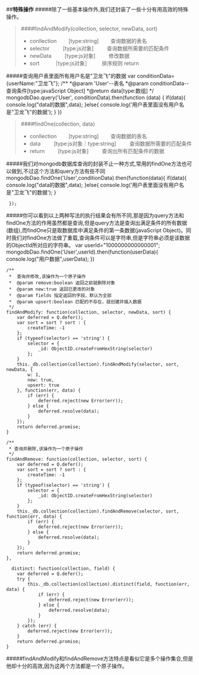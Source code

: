 ##**特殊操作** 
#####除了一些基本操作外,我们还封装了一些十分有用高效的特殊操作。
>####findAndModify(collection, selector, newData, sort)
>+ conllection &emsp;&emsp;[type:string]&emsp;&emsp;      查询数据的表名 
>+ selector     &emsp;&emsp;   [type:js对象] &emsp;&emsp;      查询数据所需要的匹配条件
>+ newData   &emsp;&emsp;  [type:js对象] &emsp;&emsp;     修改数据 
>+ sort     &emsp;&emsp;   ［type:js对象］&emsp;&emsp;    排序规则
>return

#####查询用户表里面所有用户名是"卫龙飞"的数据
     var conditionData={userName:"卫龙飞"};
     /**
      *@param  'User'--表名 
      *@param   conditionData-- 查询条件[type:javaScript Object]
      *@return  data[type:数组]
      */
     mongodbDao.query('User', conditionData).then(function (data) {
        if(data){
             console.log("data的数据",data);
        }else{
             console.log('用户表里面没有用户名是"卫龙飞"的数据');
        }
     })
     
     
  >####findOne(collection, data)
>+ conllection &emsp;&emsp;[type:string]&emsp;&emsp;       查询数据的表名 
>+ data     &emsp;&emsp;   [type:js对象｜type:string] &emsp;&emsp;       查询数据所需要的匹配条件
>+ return   &emsp;&emsp;  [type:js对象] &emsp;&emsp;        查询出所有匹配条件的数据      


#####我们对mongodb数据库查询的封装不止一种方式,常用的findOne方法也可以做到,不过这个方法和query方法有些不同
    mongodbDao.findOne('User',conditionData).then(function(data){
       if(data){
             console.log("data的数据",data);
        }else{
             console.log('用户表里面没有用户名是"卫龙飞"的数据');
        }

     });
#####你可以看到以上两种写法的执行结果会有所不同,那是因为query方法和findOne方法的作用虽然都是查询,但是query方法是查询出满足条件的所有数据(数组),而findOne只是取数据库中满足条件的第一条数据(javaScript Object)。同时我们对findOne方法做了重载,查询条件可以是字符串,但是字符串必须是该数据的ObjectId所对应的字符串。
     var userId="1000000000000001";
     mongodbDao.findOne('User',userId).then(function(userData){
		   console.log("用户数据",userData);
     })

    /**
     *  查询并修改,该操作为一个原子操作
     *  @param remove:boolean 返回之前就删除对象
     *  @param new:true 返回已更改的对象
     *  @param fields 指定返回的字段，默认为全部
     *  @param upsert:boolean 匹配的不存在，就创建并插入数据
     */
    findAndModify: function(collection, selector, newData, sort) {
        var deferred = Q.defer();
        var sort = sort ? sort : {
            createTime: -1
        };
        if (typeof(selector) == 'string') {
            selector = {
                _id: ObjectID.createFromHexString(selector)
            };
        }
        this._db.collection(collection).findAndModify(selector, sort, newData, {
            w: 1,
            new: true,
            upsert: true
        }, function(err, data) {
            if (err) {
                deferred.reject(new Error(err));
            } else {
                deferred.resolve(data);
            }
        });
        return deferred.promise;
    }
    
    /**
     * 查询并删除,该操作为一个原子操作
     */
    findAndRemove: function(collection, selector, sort) {
        var deferred = Q.defer();
        var sort = sort ? sort : {
            createTime: -1
        };
        if (typeof(selector) == 'string') {
            selector = {
                _id: ObjectID.createFromHexString(selector)
            };
        }
        this._db.collection(collection).findAndRemove(selector, sort, function(err, data) {
            if (err) {
                deferred.reject(new Error(err));
            } else {
                deferred.resolve(data);
            }
        });
        return deferred.promise;
    },

      distinct: function(collection, field) {
        var deferred = Q.defer();
        try {
            this._db.collection(collection).distinct(field, function(err, data) {
                if (err) {
                    deferred.reject(new Error(err));
                } else {
                    deferred.resolve(data);
                }
            });
        } catch (err) {
            deferred.reject(new Error(err));
        }
        return deferred.promise;
    }
#####findAndModify和findAndRemove方法特点是看似它是多个操作集合,但是他却十分的高效,因为这两个方法都是一个原子操作。